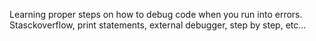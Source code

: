 Learning proper steps on how to debug code when you run into errors. Stasckoverflow, print statements, external debugger, step by step, etc...